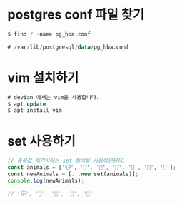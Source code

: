 # postgres conf 파일 찾기

```sql
$ find / -name pg_hba.conf

# /var/lib/postgresql/data/pg_hba.conf
```

# vim 설치하기

```sql
# devian 에서는 vim을 사용합니다.
$ apt update
$ apt install vim
```

# set 사용하기

```javascript
// 중복값 제거시에는 set 형식을 사용하면된디.
const animals = ['🐱', '🐹', '🦊', '🐻', '🐶', '🐶', '🦊'];
const newAnimals = [...new set(animals)];
console.log(newAnimals);

// '🐱', '🐹', '🦊', '🐻', '🐶'
```
